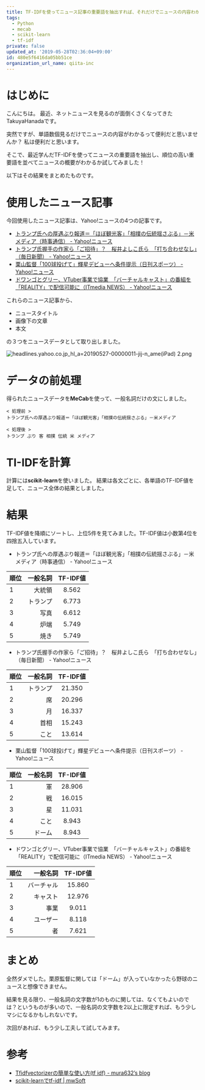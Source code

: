 ```yaml
---
title: TF-IDFを使ってニュース記事の重要語を抽出すれば、それだけでニュースの内容わかるんじゃね？と思ったら全然ダメだった話
tags:
  - Python
  - mecab
  - scikit-learn
  - tf-idf
private: false
updated_at: '2019-05-28T02:36:04+09:00'
id: 480e5f6416da05bb51ce
organization_url_name: qiita-inc
---
```

# はじめに
こんにちは。
最近、ネットニュースを見るのが面倒くさくなってきたTakuyaHanadaです。

突然ですが、単語数個見るだけでニュースの内容がわかるって便利だと思いませんか？
私は便利だと思います。

そこで、最近学んだTF-IDFを使ってニュースの重要語を抽出し、順位の高い重要語を並べてニュースの概要がわかるか試してみました！

以下はその結果をまとめたものです。

# 使用したニュース記事
今回使用したニュース記事は、Yahoo!ニュースの4つの記事です。

- [トランプ氏への厚遇ぶり報道＝「ほぼ観光客」「相撲の伝統揺さぶる」－米メディア（時事通信） - Yahoo!ニュース](https://headlines.yahoo.co.jp/hl?a=20190527-00000011-jij-n_ame)
- [トランプ氏握手の作家ら「ご招待」？　桜井よしこ氏ら　「打ち合わせなし」（毎日新聞） - Yahoo!ニュース](https://headlines.yahoo.co.jp/hl?a=20190527-00000048-mai-soci)
- [栗山監督「100球投げて」輝星デビューへ条件提示（日刊スポーツ） - Yahoo!ニュース](https://headlines.yahoo.co.jp/hl?a=20190527-05270788-nksports-base)
- [ドワンゴとグリー、VTuber事業で協業　「バーチャルキャスト」の番組を「REALITY」で配信可能に（ITmedia NEWS） - Yahoo!ニュース](https://headlines.yahoo.co.jp/hl?a=20190527-00000081-zdn_n-sci)

これらのニュース記事から、

- ニュースタイトル
- 画像下の文章
- 本文

の３つをニュースデータとして取り出しました。

![headlines.yahoo.co.jp_hl_a=20190527-00000011-jij-n_ame(iPad) 2.png](https://qiita-image-store.s3.ap-northeast-1.amazonaws.com/0/352836/2c874010-c5f4-821c-178a-a48ff4a12e72.png)


# データの前処理
得られたニュースデータを**MeCab**を使って、一般名詞だけの文にしました。

```text:前処理の例
< 処理前 >
トランプ氏への厚遇ぶり報道＝「ほぼ観光客」「相撲の伝統揺さぶる」－米メディア

< 処理後 >
トランプ ぶり 客 相撲 伝統 米 メディア
```

# TI-IDFを計算
計算には**scikit-learn**を使いました。
結果は各文ごとに、各単語のTF-IDF値を足して、ニュース全体の結果としました。

# 結果
TF-IDF値を降順にソートし、上位5件を見てみました。TF-IDF値は小数第4位を四捨五入しています。

- トランプ氏への厚遇ぶり報道＝「ほぼ観光客」「相撲の伝統揺さぶる」－米メディア（時事通信） - Yahoo!ニュース

|順位|一般名詞|TF-IDF値|
|:--|------:|:------:|
|1|大統領|8.562|
|2|トランプ|6.773|
|3|写真|6.612|
|4|炉端|5.749|
|5|焼き|5.749|

- トランプ氏握手の作家ら「ご招待」？　桜井よしこ氏ら　「打ち合わせなし」（毎日新聞） - Yahoo!ニュース

|順位|一般名詞|TF-IDF値|
|:--|------:|:------:|
|1|トランプ|21.350|
|2|席|20.296|
|3|月|16.337|
|4|首相|15.243|
|5|こと|13.614|

- 栗山監督「100球投げて」輝星デビューへ条件提示（日刊スポーツ） - Yahoo!ニュース

|順位|一般名詞|TF-IDF値|
|:--|------:|:------:|
|1|軍|28.906|
|2|戦|16.015|
|3|星|11.031|
|4|こと|8.943|
|5|ドーム|8.943|

- ドワンゴとグリー、VTuber事業で協業　「バーチャルキャスト」の番組を「REALITY」で配信可能に（ITmedia NEWS） - Yahoo!ニュース

|順位|一般名詞|TF-IDF値|
|:--|------:|:------:|
|1|バーチャル|15.860|
|2|キャスト|12.976|
|3|事業|9.011|
|4|ユーザー|8.118|
|5|者|7.621|

# まとめ
全然ダメでした。栗原監督に関しては「ドーム」が入っていなかったら野球のニュースと想像できません。

結果を見る限り、一般名詞の文字数が1のものに関しては、なくてもよいのでは？というものが多いので、一般名詞の文字数を2以上に限定すれば、もう少しマシになるかもしれないです。

次回があれば、もう少し工夫して試してみます。

# 参考
- [Tfidfvectorizerの簡単な使い方(tf idf) - mura632’s blog](http://muramura63.hatenablog.jp/entry/2016/11/11/211756)
- [scikit-learnでtf-idf | mwSoft](http://www.mwsoft.jp/programming/numpy/tfidf.html)

